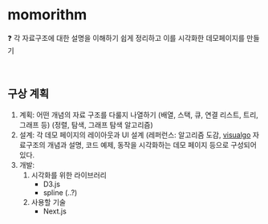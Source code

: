 # momorithm
❓ 각 자료구조에 대한 설명을 이해하기 쉽게 정리하고 이를 시각화한 데모페이지를 만들기

<br>   

## 구상 계획 
1. 계획: 어떤 개념의 자료 구조를 다룰지 나열하기 (배열, 스택, 큐, 연결 리스트, 트리, 그래프 등) (정렬, 탐색, 그래프 탐색 알고리즘)
2. 설계: 각 데모 페이지의 레이아웃과 UI 설계 (레퍼런스: 알고리즘 도감, [visualgo](https://visualgo.net/en)
자료구조의 개념과 설명, 코드 예제, 동작을 시각화하는 데모 페이지 등으로 구성되어 있다.
3. 개발: 
   1. 시각화를 위한 라이브러리
      - D3.js
      - spline (..?)
    2. 사용할 기술
       - Next.js 
